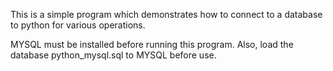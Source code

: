 This is a simple program which demonstrates how to connect to a database to python for various operations.

MYSQL must be installed before running this program. Also, load the database python_mysql.sql to MYSQL before use.
